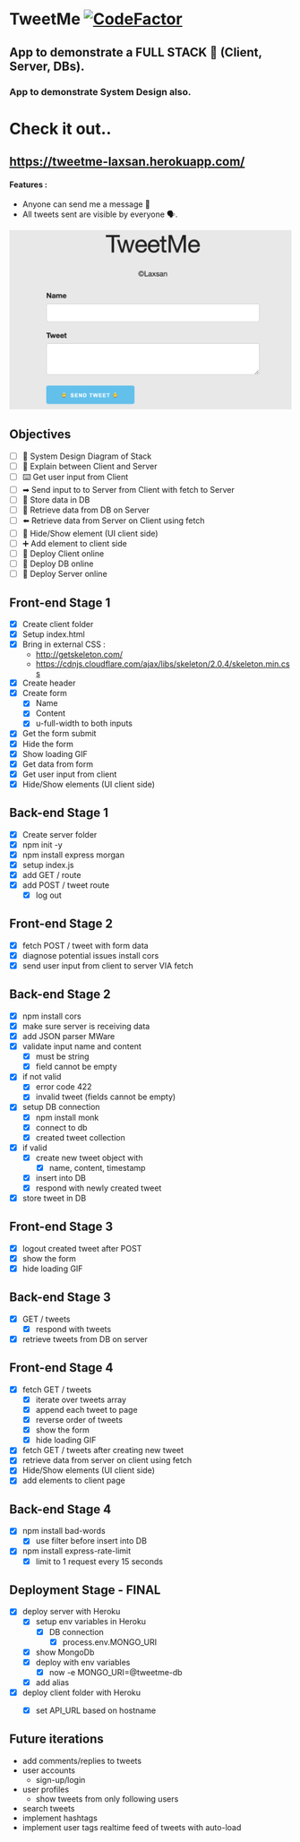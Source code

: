 # TweetMe [![CodeFactor](https://www.codefactor.io/repository/github/416lj/tweetme/badge/main)](https://www.codefactor.io/repository/github/416lj/tweetme/overview/main)
## App to demonstrate a FULL STACK 🥞 (Client, Server, DBs).
### App to demonstrate System Design also.
# Check it out..
## https://tweetme-laxsan.herokuapp.com/
#### Features :
* Anyone can send me a message 📩
* All tweets sent are visible by everyone 🗣.

![My picture](shot.png)


## Objectives

* [ ] 📝 System Design Diagram of Stack
* [ ] 🔎 Explain between Client and Server
* [ ] ⌨️ Get user input from Client
* [ ] ➡ Send input to to Server from Client with fetch to Server
* [ ] 📀 Store data in DB
* [ ] 🔎 Retrieve data from DB on Server 
* [ ] ⬅️ Retrieve data from Server on Client using fetch
* [ ] 🙈 Hide/Show element (UI client side)
* [ ] ➕ Add element to client side
* [ ] 🚀 Deploy Client online
* [ ] 🚀 Deploy DB online
* [ ] 🚀 Deploy Server online

## Front-end Stage 1

* [x] Create client folder
* [x] Setup index.html
* [x] Bring in external CSS :
  * http://getskeleton.com/
  * https://cdnjs.cloudflare.com/ajax/libs/skeleton/2.0.4/skeleton.min.css
* [x] Create header
* [x] Create form
  * [x] Name
  * [x] Content
  * [x] u-full-width to both inputs
* [x] Get the form submit
* [x] Hide the form
* [x] Show loading GIF
* [x] Get data from form
* [x] Get user input from client
* [x] Hide/Show elements (UI client side)

## Back-end Stage 1

* [x] Create server folder
* [x] npm init -y
* [x] npm install express morgan
* [x] setup index.js
* [x] add GET / route
* [x] add POST / tweet route
  * [x] log out

## Front-end Stage 2

* [x] fetch POST / tweet with form data
* [x] diagnose potential issues install cors
* [x] send user input from client to server VIA fetch

## Back-end Stage 2

* [x] npm install cors
* [x] make sure server is receiving data
* [x] add JSON parser MWare
* [x] validate input name and content
  * [x] must be string
  * [x] field cannot be empty
* [x] if not valid
  * [x] error code 422
  * [x] invalid tweet (fields cannot be empty)
* [x] setup DB connection
  * [x] npm install monk
  * [x] connect to db
  * [x] created tweet collection
* [x] if valid
  * [x] create new tweet object with
    * [x] name, content, timestamp
  * [x] insert into DB
  * [x] respond with newly created tweet
* [x] store tweet in DB

## Front-end Stage 3

* [x] logout created tweet after POST
* [x] show the form
* [x] hide loading GIF

## Back-end Stage 3

* [x] GET / tweets
  * [x] respond with tweets
* [x] retrieve tweets from DB on server

## Front-end Stage 4

* [x] fetch GET / tweets
  * [x] iterate over tweets array
  * [x] append each tweet to page
  * [x] reverse order of tweets
  * [x] show the form
  * [x] hide loading GIF
* [x] fetch GET / tweets after creating new tweet
* [x] retrieve data from server on client using fetch
* [x] Hide/Show elements (UI client side)
* [x] add elements to client page

## Back-end Stage 4

* [x] npm install bad-words
  * [x] use filter before insert into DB
* [x] npm install express-rate-limit
  * [x] limit to 1 request every 15 seconds

## Deployment Stage - FINAL

* [x] deploy server with Heroku
  * [x] setup env variables in Heroku
    * [x] DB connection
      * [x] process.env.MONGO_URI 
  * [x] show MongoDb
  * [x] deploy with env variables
    * [x] now -e MONGO_URI=@tweetme-db
  * [x] add alias  
* [x] deploy client folder with Heroku
  * [x] set API_URL based on hostname


## Future iterations

* add comments/replies to tweets
* user accounts
  * sign-up/login
* user profiles
  * show tweets from only following users
* search tweets
* implement hashtags
* implement user tags
realtime feed of tweets with auto-load
